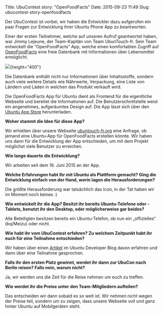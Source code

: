 Title: UbuContest story: "OpenFoodFacts"
Date: 2015-09-23 11:49
Slug: ubucontest-story-openfoodfacts

Der UbuContest ist vorbei, wir haben die Entwickler dazu aufgerufen ein
paar Fragen zur Entwicklung ihrer Ubuntu Phone App zu beantworten.

Einer der ersten Teilnehmer, welche auf unseren Aufruf geantwortet
haben, war Jimmy Lejeune, der Team-Kapitän von Team UbunTouch-fr. Sein
Team entwickelt die “OpenFoodFacts” App, welche einen komfortablen
Zugriff auf [OpenFoodFacts](http://de.openfoodfacts.org/)
eine freie Datenbank mit Informationen über Lebensmittel ermöglicht.

![]({filename}/files/openfoodfacts_1.png){height="400"}

Die Datenbank enthält nicht nur Informationen über Inhaltsstoffe,
sondern auch viele weitere Details wie Nährwerte, Verpackung, eine
Liste von Ländern und Läden in welchen das Produkt verkauft wird.

Die OpenFoodFacts App für Ubuntu dient als Frontend für die
eigentliche Webseite und bereitet die Informationen auf. Die
Benutzerschnittstelle weist ein angenehmes, aufgeräumtes Design auf.
Die App lässt sich über den
[Ubuntu App Store](https://uappexplorer.com/app/openfoodfacts.ubuntouch-fr)
herunterladen. 

**Woher stammt die Idee für diese App?**

Wir erhielten über unsere Webseite
[ubuntouch-fr.org](http://ubuntouch-fr.org/) eine Anfrage, ob
jemand eine Ubuntu-App für OpenFoodFacts erstellen könnte. Wir haben
uns dann für die Entwicklung der App entschieden, um mit dem Projekt
möglichst viele Benutzer zu erreichen.

**Wie lange dauerte die Entwicklung?**

Wir arbeiten seit dem 16. Juni 2015 an der App.

**Welche Erfahrungen habt Ihr mit Ubuntu als Plattform gemacht?
Ging die Entwicklung einfach von der Hand, worin lagen die
Herausforderungen?**

Die größte Herausforderung war tatsächlich das Icon, in der Tat
haben wir im Moment noch keines :)

**Wie entwickelt ihr die App? Besitzt ihr bereits Ubuntu-Telefone
oder -Tablets, benutzt ihr den Desktop, oder möglicherweise gar
beides?**

Alle Beteiligten besitzen bereits ein Ubuntu-Telefon, ob nun ein
„offizielles“ (bq/Meizu) oder nicht.

**Wie habt ihr vom UbuContest erfahren? Zu welchem Zeitpunkt habt
ihr euch für eine Teilnahme entschieden?**

Wir haben über einen
[Artikel](https://developer.ubuntu.com/en/blog/2015/07/23/announcing-the-ubucontest-2015/) 
im Ubuntu Developer Blog davon erfahren und dann über eine Teilnahme
gesprochen.

**Falls ihr den ersten Platz gewinnt, werdet ihr dann zur UbuCon
nach Berlin reisen? Falls nein, warum nicht?**

Ja, wir werden uns die Zeit für die Reise nehmen um euch zu treffen.

**Wie werdet ihr die Preise unter den Team-Mitgliedern aufteilen?**

Das entscheiden wir dann sobald es so weit ist. Wir nehmen nicht wegen
der Preise teil, sondern um zu zeigen, dass unsere Webseite voll und
ganz hinter Ubuntu auf Mobilgeräten steht.
